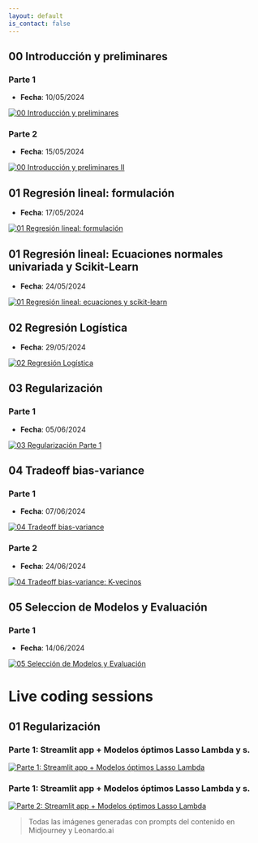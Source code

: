 ```yaml
---
layout: default
is_contact: false
---
```


## 00 Introducción y preliminares

###  Parte 1

- **Fecha**: 10/05/2024

[![00 Introducción y preliminares](/static/I_2024_00_preliminares.png)](https://youtu.be/jXMarLOM-BQ "00 Introducción y preliminares")

###  Parte 2

- **Fecha**: 15/05/2024

[![00 Introducción y preliminares II](/static/I_2024_00_preliminares.png)](https://youtu.be/EvLQJetTi5k "00 Introducción y preliminares II")

## 01 Regresión lineal: formulación

- **Fecha**: 17/05/2024

[![01 Regresión lineal: formulación](/static/I_2024_regresion_1.png)](https://youtu.be/6qyPVXrV7hY "01 Regresión lineal: formulación")

## 01 Regresión lineal: Ecuaciones normales univariada y Scikit-Learn

- **Fecha**: 24/05/2024

[![01 Regresión lineal: ecuaciones y scikit-learn](/static/I_2024_regresion_2.png)](https://youtu.be/6KqtL-CmUyk "01 Regresión lineal: ecuaciones y scikit-learn")

## 02 Regresión Logística

- **Fecha**: 29/05/2024

[![02 Regresión Logística](/static/I_2024_logistic_2.png)](https://youtu.be/AIz-5GK-Pw4 "02 Regresión Logística")

## 03 Regularización

### Parte 1

- **Fecha**: 05/06/2024

[![03 Regularización Parte 1](/static/I_2024_regularizacion_1.png)](https://youtu.be/u6bc3Ae56Pc "03 Regularización Parte 1") 

## 04 Tradeoff bias-variance

### Parte 1

- **Fecha**: 07/06/2024

[![04 Tradeoff bias-variance](/static/I_2024_trade_vb.png)](https://youtu.be/-uLg7CMG-ME "04 Tradeoff bias-variance") 

### Parte 2

- **Fecha**: 24/06/2024

[![04 Tradeoff bias-variance: K-vecinos](/static/I_2024_knn.jpg)](https://youtu.be/t_HOaARNFFo "04 Tradeoff bias-variance: K-vecinos") 

## 05 Seleccion de Modelos y Evaluación

### Parte 1 

- **Fecha**: 14/06/2024

[![05 Selección de Modelos y Evaluación](/static/model-selection.jpg)](https://youtu.be/XRCRe4LyQHg "05 Seleccion de Modelos y Evaluación")

# Live coding sessions

## 01 Regularización

### Parte 1: Streamlit app + Modelos óptimos Lasso Lambda y s.

[![Parte 1: Streamlit app + Modelos óptimos Lasso Lambda](/static/I_2024_live_coding-1.png)](https://youtu.be/JjMlG3fEYpk "Parte 1: Streamlit app + Modelos óptimos Lasso Lambda")

### Parte 1: Streamlit app + Modelos óptimos Lasso Lambda y s.

[![Parte 2: Streamlit app + Modelos óptimos Lasso Lambda](/static/I_2024_live_coding-1.png)](https://youtu.be/LlpE3-Yzti0 "Parte 2: Streamlit app + Modelos óptimos Lasso Lambda")





> Todas las imágenes generadas con prompts del contenido en Midjourney y Leonardo.ai
